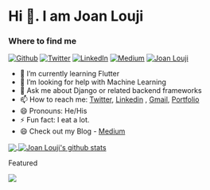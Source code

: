 # Hi 👋. I am Joan Louji


<h3>Where to find me</h3>
<p><a href="https://github.com/sjlouji" target="_blank"><img alt="Github" src="https://img.shields.io/badge/GitHub-%2312100E.svg?&style=for-the-badge&logo=Github&logoColor=white" /></a> <a href="https://twitter.com/Joanlouji" target="_blank"><img alt="Twitter" src="https://img.shields.io/badge/twitter-%231DA1F2.svg?&style=for-the-badge&logo=twitter&logoColor=white" /></a> <a href="https://www.linkedin.com/in/sjlouji" target="_blank"><img alt="LinkedIn" src="https://img.shields.io/badge/linkedin-%230077B5.svg?&style=for-the-badge&logo=linkedin&logoColor=white" /></a> <a href="https://medium.com/@sjlouji10" target="_blank"><img alt="Medium" src="https://img.shields.io/badge/medium-%2312100E.svg?&style=for-the-badge&logo=medium&logoColor=white" /></a>
   <a href="https://joanlouji.web.app/" target="_blank"><img alt="Joan Louji" src="https://img.shields.io/badge/JL-Joan%20Louji-yellowgreen?style=for-the-badge&" /></a>
</p>

- 🌱 I’m currently learning Flutter
- 🤔 I’m looking for help with Machine Learning
- 💬 Ask me about Django or related backend frameworks 
- 📫 How to reach me: [Twitter](https://twitter.com/JoanLouji), [Linkedin](https://www.linkedin.com/in/sjlouji/) , [Gmail](sjlouji10@gmail.com), [Portfolio](https://joanlouji.web.app/)
- 😄 Pronouns: He/His
- ⚡ Fun fact: I eat a lot. 
- 😄 Check out my Blog - [Medium](https://medium.com/@sjlouji10)


   

<a href="https://github.com/sjlouji">
  <img align="center" src="https://github-readme-stats.vercel.app/api/top-langs/?username=sjlouji&theme=light" />
</a>
<a href="https://github.com/sjlouji">
 <img align="center" src="https://github-readme-stats.vercel.app/api?username=sjlouji&show_icons=true&theme=light&line_height=27" alt="Joan Louji's github stats"/>
</a>

Featured

<a href="https://github.com/sjlouji/Flutter-Clones">
  <img align="center" src="https://github-readme-stats.vercel.app/api/pin/?username=sjlouji&repo=Flutter-Clones&theme=light" />

</a>
